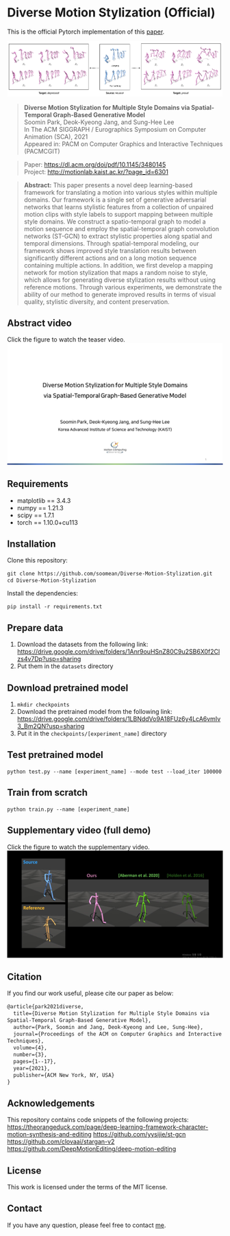 # Diverse Motion Stylization (Official)
This is the official Pytorch implementation of this [paper](https://dl.acm.org/doi/pdf/10.1145/3480145).

![teaser](./image/teaser.png)

> **Diverse Motion Stylization for Multiple Style Domains via Spatial-Temporal Graph-Based Generative Model** \
> Soomin Park, Deok-Kyeong Jang, and Sung-Hee Lee \
> In The ACM SIGGRAPH / Eurographics Symposium on Computer Animation (SCA), 2021 \
> Appeared in: PACM on Computer Graphics and Interactive Techniques (PACMCGIT)

> Paper: https://dl.acm.org/doi/pdf/10.1145/3480145 \
> Project: http://motionlab.kaist.ac.kr/?page_id=6301

>**Abstract:** This paper presents a novel deep learning-based framework for translating a motion into various styles within multiple domains. Our framework is a single set of generative adversarial networks that learns stylistic features from a collection of unpaired motion clips with style labels to support mapping between multiple style domains. We construct a spatio-temporal graph to model a motion sequence and employ the spatial-temporal graph convolution networks (ST-GCN) to extract stylistic properties along spatial and temporal dimensions. Through spatial-temporal modeling, our framework shows improved style translation results between significantly different actions and on a long motion sequence containing multiple actions. In addition, we first develop a mapping network for motion stylization that maps a random noise to style, which allows for generating diverse stylization results without using reference motions. Through various experiments, we demonstrate the ability of our method to generate improved results in terms of visual quality, stylistic diversity, and content preservation.

## Abstract video
Click the figure to watch the teaser video. \
[![abstract](./image/abstract.jpg)](https://www.youtube.com/watch?v=iT9P0B8UpFs)

## Requirements
- matplotlib == 3.4.3
- numpy == 1.21.3
- scipy == 1.7.1
- torch == 1.10.0+cu113

## Installation
Clone this repository:
```
git clone https://github.com/soomean/Diverse-Motion-Stylization.git
cd Diverse-Motion-Stylization
```
Install the dependencies:
```
pip install -r requirements.txt
``` 

## Prepare data
1. Download the datasets from the following link: https://drive.google.com/drive/folders/1Anr9ouHSnZ80C9u2SB6X0f2Clzs4v7Dp?usp=sharing
2. Put them in the `datasets` directory

## Download pretrained model
1. `mkdir checkpoints`
2. Download the pretrained model from the following link: https://drive.google.com/drive/folders/1LBNddVo9A18FUz6y4LcA6vmIv3_Bm2QN?usp=sharing
3. Put it in the `checkpoints/[experiment_name]` directory

## Test pretrained model
```
python test.py --name [experiment_name] --mode test --load_iter 100000
```

## Train from scratch
```
python train.py --name [experiment_name]
```

## Supplementary video (full demo)
Click the figure to watch the supplementary video. \
[![supp](./image/supp.jpg)](https://youtu.be/2JPxMr6w3rM)

## Citation
If you find our work useful, please cite our paper as below:
```
@article{park2021diverse,
  title={Diverse Motion Stylization for Multiple Style Domains via Spatial-Temporal Graph-Based Generative Model},
  author={Park, Soomin and Jang, Deok-Kyeong and Lee, Sung-Hee},
  journal={Proceedings of the ACM on Computer Graphics and Interactive Techniques},
  volume={4},
  number={3},
  pages={1--17},
  year={2021},
  publisher={ACM New York, NY, USA}
}
```

## Acknowledgements
This repository contains code snippets of the following projects: \
https://theorangeduck.com/page/deep-learning-framework-character-motion-synthesis-and-editing
https://github.com/yysijie/st-gcn \
https://github.com/clovaai/stargan-v2 \
https://github.com/DeepMotionEditing/deep-motion-editing

## License
This work is licensed under the terms of the MIT license.

## Contact
If you have any question, please feel free to contact [me](sumny@kaist.ac.kr).